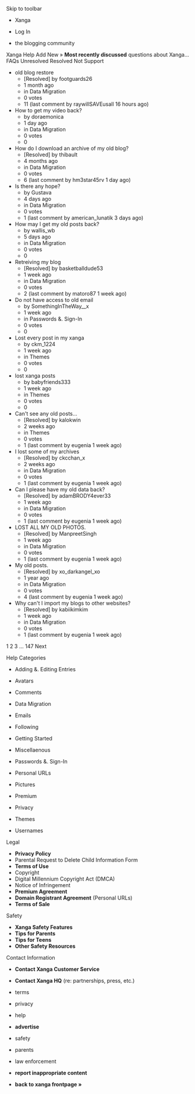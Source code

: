 Skip to toolbar

*   Xanga

*   Log In

*   the blogging community

Xanga Help Add New » **Most recently discussed** questions about Xanga… FAQs Unresolved Resolved Not Support

*   old blog restore
    *   \[Resolved\] by footguards26
    *   1 month ago
    *   in Data Migration
    *   0 votes
    *   11 (last comment by raywillSAVEusall 16 hours ago)
*   How to get my video back?
    *   by doraemonica
    *   1 day ago
    *   in Data Migration
    *   0 votes
    *   0
*   How do I download an archive of my old blog?
    *   \[Resolved\] by thibault
    *   4 months ago
    *   in Data Migration
    *   0 votes
    *   6 (last comment by hm3star45rv 1 day ago)
*   Is there any hope?
    *   by Gustava
    *   4 days ago
    *   in Data Migration
    *   0 votes
    *   1 (last comment by american\_lunatik 3 days ago)
*   How may I get my old posts back?
    *   by wallis\_wb
    *   5 days ago
    *   in Data Migration
    *   0 votes
    *   0
*   Retreiving my blog
    *   \[Resolved\] by basketballdude53
    *   1 week ago
    *   in Data Migration
    *   0 votes
    *   2 (last comment by matoro87 1 week ago)
*   Do not have access to old email
    *   by SomethingInTheWay\_\_x
    *   1 week ago
    *   in Passwords &. Sign-In
    *   0 votes
    *   0
*   Lost every post in my xanga
    *   by ckm\_1224
    *   1 week ago
    *   in Themes
    *   0 votes
    *   0
*   lost xanga posts
    *   by babyfriends333
    *   1 week ago
    *   in Themes
    *   0 votes
    *   0
*   Can't see any old posts...
    *   \[Resolved\] by kalokwin
    *   2 weeks ago
    *   in Themes
    *   0 votes
    *   1 (last comment by eugenia 1 week ago)
*   I lost some of my archives
    *   \[Resolved\] by ckcchan\_x
    *   2 weeks ago
    *   in Data Migration
    *   0 votes
    *   1 (last comment by eugenia 1 week ago)
*   Can I please have my old data back?
    *   \[Resolved\] by adamBRODY4ever33
    *   1 week ago
    *   in Data Migration
    *   0 votes
    *   1 (last comment by eugenia 1 week ago)
*   LOST ALL MY OLD PHOTOS.
    *   \[Resolved\] by ManpreetSingh
    *   1 week ago
    *   in Data Migration
    *   0 votes
    *   1 (last comment by eugenia 1 week ago)
*   My old posts.
    *   \[Resolved\] by xo\_darkangel\_xo
    *   1 year ago
    *   in Data Migration
    *   0 votes
    *   4 (last comment by eugenia 1 week ago)
*   Why can't I import my blogs to other websites?
    *   \[Resolved\] by kabiikimkim
    *   1 week ago
    *   in Data Migration
    *   0 votes
    *   1 (last comment by eugenia 1 week ago)

1 2 3 ... 147 Next

Help Categories

*   Adding &. Editing Entries
*   Avatars
*   Comments
*   Data Migration
*   Emails
*   Following
*   Getting Started
*   Miscellaenous

*   Passwords &. Sign-In
*   Personal URLs
*   Pictures
*   Premium
*   Privacy
*   Themes
*   Usernames

Legal

*   **Privacy Policy**
*   Parental Request to Delete Child Information Form
*   **Terms of Use**
*   Copyright
*   Digital Millennium Copyright Act (DMCA)
*   Notice of Infringement
*   **Premium Agreement**
*   **Domain Registrant Agreement** (Personal URLs)
*   **Terms of Sale**

Safety

*   **Xanga Safety Features**
*   **Tips for Parents**
*   **Tips for Teens**
*   **Other Safety Resources**

Contact Information

*   **Contact Xanga Customer Service**
*   **Contact Xanga HQ** (re: partnerships, press, etc.)

*   terms
*   privacy
*   help
*   **advertise**

*   safety
*   parents
*   law enforcement
*   **report inappropriate content**

*   **back to xanga frontpage »**